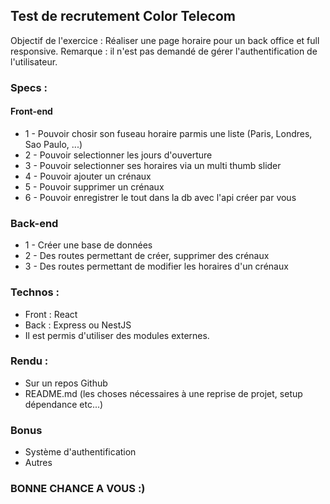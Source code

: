 ## Test de recrutement Color Telecom

Objectif de l'exercice : Réaliser une page horaire pour un back office et full responsive.
Remarque : il n'est pas demandé de gérer l'authentification de l'utilisateur.

### Specs :

#### Front-end

  -  1 - Pouvoir chosir son fuseau horaire parmis une liste (Paris, Londres, Sao Paulo, ...)
  -  2 - Pouvoir selectionner les jours d'ouverture
  -  3 - Pouvoir selectionner ses horaires via un multi thumb slider
  -  4 - Pouvoir ajouter un crénaux
  -  5 - Pouvoir supprimer un crénaux
  -  6 - Pouvoir enregistrer le tout dans la db avec l'api créer par vous

### Back-end

- 1 - Créer une base de données
- 2 - Des routes permettant de créer, supprimer des crénaux
- 3 - Des routes permettant de modifier les horaires d'un crénaux

### Technos :

- Front :  React
- Back : Express ou NestJS
- Il est permis d'utiliser des modules externes.

### Rendu :

- Sur un repos Github
- README.md (les choses nécessaires à une reprise de projet, setup dépendance etc...)

### Bonus

- Système d'authentification
- Autres

### BONNE CHANCE A VOUS :)
